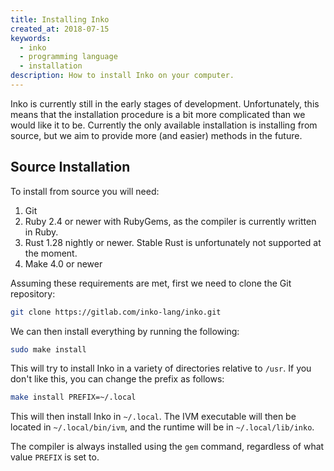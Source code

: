```yaml
---
title: Installing Inko
created_at: 2018-07-15
keywords:
  - inko
  - programming language
  - installation
description: How to install Inko on your computer.
---
```


Inko is currently still in the early stages of development. Unfortunately, this
means that the installation procedure is a bit more complicated than we would
like it to be. Currently the only available installation is installing from
source, but we aim to provide more (and easier) methods in the future.

## Source Installation

To install from source you will need:

1. Git
1. Ruby 2.4 or newer with RubyGems, as the compiler is currently written in
   Ruby.
1. Rust 1.28 nightly or newer. Stable Rust is unfortunately not supported at the
   moment.
1. Make 4.0 or newer

Assuming these requirements are met, first we need to clone the Git repository:

```bash
git clone https://gitlab.com/inko-lang/inko.git
```

We can then install everything by running the following:

```bash
sudo make install
```

This will try to install Inko in a variety of directories relative to `/usr`. If
you don't like this, you can change the prefix as follows:

```bash
make install PREFIX=~/.local
```

This will then install Inko in `~/.local`. The IVM executable will then be
located in `~/.local/bin/ivm`, and the runtime will be in `~/.local/lib/inko`.

The compiler is always installed using the `gem` command, regardless of what
value `PREFIX` is set to.
